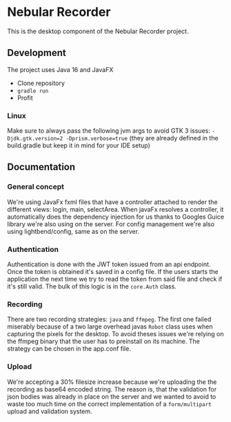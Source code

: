 # Nebular Recorder

This is the desktop component of the Nebular Recorder project.

## Development

The project uses Java 16 and JavaFX

- Clone repository
- `gradle run` 
- Profit

### Linux

Make sure to always pass the following jvm args  to avoid GTK 3 issues: `-Djdk.gtk.version=2 -Dprism.verbose=true` (they are already defined in the build.gradle but keep it in mind for your IDE setup)

## Documentation

### General concept

We're using JavaFx fxml files that have a controller attached to render the different views: login, main, selectArea. When javaFx resolves a controller, it automatically does the dependency injection for us thanks to Googles Guice library we're also using on the server. For config management we're also using lightbend/config, same as on the server.

### Authentication

Authentication is done with the JWT token issued from an api endpoint. Once the token is obtained it's saved in a config file. If the users starts the application the next time we try to read the token from said file and check if it's still valid. The bulk of this logic is in the `core.Auth` class.

### Recording

There are two recording strategies: `java` and `ffmpeg`. The first one failed miserably because of a two large overhead javas `Robot` class uses when capturing the pixels for the desktop. To avoid theses issues we're relying on the ffmpeg binary that the user has to preinstall on its machine. The strategy can be chosen in the app.conf file.

### Upload

We're accepting a 30% filesize increase because we're uploading the the recording as base64 encoded string. The reason is, that the validation for json bodies was already in place on the server and we wanted to avoid to waste too much time on the correct implementation of a `form/multipart` upload and validation system. 




